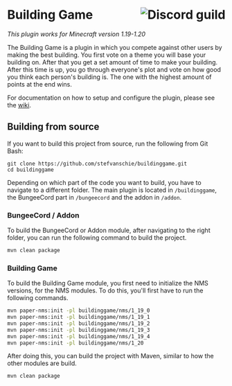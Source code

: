 # Building Game <a href="https://discord.gg/5AJEGXG"><img align="right" src="https://img.shields.io/discord/389784128700153868" alt="Discord guild"></a>

*This plugin works for Minecraft version 1.19-1.20*

The Building Game is a plugin in which you compete against other users by making the best building. You first vote on a theme you will base your building on. After that you get a set amount of time to make your building. After this time is up, you go through everyone's plot and vote on how good you think each person's building is. The one with the highest amount of points at the end wins.

For documentation on how to setup and configure the plugin, please see the [wiki](https://github.com/stefvanschie/buildinggame/wiki).

## Building from source
If you want to build this project from source, run the following from Git Bash:

    git clone https://github.com/stefvanschie/buildinggame.git
    cd buildinggame

Depending on which part of the code you want to build, you have to navigate to a different folder. The main plugin is located in `/buildinggame`, the BungeeCord part in `/bungeecord` and the addon in `/addon`.

### BungeeCord / Addon
To build the BungeeCord or Addon module, after navigating to the right folder, you can run the following command to build the project.

```bash
mvn clean package
```

### Building Game
To build the Building Game module, you first need to initialize the NMS versions, for the NMS modules. To do this, you'll first have to run the following commands.

```bash
mvn paper-nms:init -pl buildinggame/nms/1_19_0
mvn paper-nms:init -pl buildinggame/nms/1_19_1
mvn paper-nms:init -pl buildinggame/nms/1_19_2
mvn paper-nms:init -pl buildinggame/nms/1_19_3
mvn paper-nms:init -pl buildinggame/nms/1_19_4
mvn paper-nms:init -pl buildinggame/nms/1_20
```

After doing this, you can build the project with Maven, similar to how the other modules are build.

```bash
mvn clean package
```

